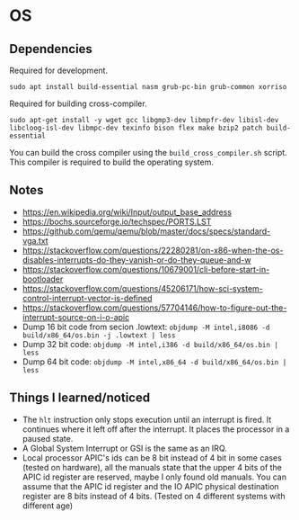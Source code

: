 # OS

## Dependencies

Required for development.

```
sudo apt install build-essential nasm grub-pc-bin grub-common xorriso
```

Required for building cross-compiler.

```
sudo apt-get install -y wget gcc libgmp3-dev libmpfr-dev libisl-dev libcloog-isl-dev libmpc-dev texinfo bison flex make bzip2 patch build-essential
```

You can build the cross compiler using the `build_cross_compiler.sh` script. This compiler is required to build the operating system.

## Notes

-   https://en.wikipedia.org/wiki/Input/output_base_address
-   https://bochs.sourceforge.io/techspec/PORTS.LST
-   https://github.com/qemu/qemu/blob/master/docs/specs/standard-vga.txt
-   https://stackoverflow.com/questions/22280281/on-x86-when-the-os-disables-interrupts-do-they-vanish-or-do-they-queue-and-w
-   https://stackoverflow.com/questions/10679001/cli-before-start-in-bootloader
-   https://stackoverflow.com/questions/45206171/how-sci-system-control-interrupt-vector-is-defined
-   https://stackoverflow.com/questions/57704146/how-to-figure-out-the-interrupt-source-on-i-o-apic
-   Dump 16 bit code from secion .lowtext: `objdump -M intel,i8086 -d build/x86_64/os.bin -j .lowtext | less`
-   Dump 32 bit code: `objdump -M intel,i386 -d build/x86_64/os.bin | less`
-   Dump 64 bit code: `objdump -M intel,x86_64 -d build/x86_64/os.bin | less`

## Things I learned/noticed

-   The `hlt` instruction only stops execution until an interrupt is fired. It continues where it left off after the interrupt. It places the processor in a paused state.
-   A Global System Interrupt or GSI is the same as an IRQ.
-   Local processor APIC's ids can be 8 bit instead of 4 bit in some cases (tested on hardware), all the manuals state that the upper 4 bits of the APIC id register are reserved, maybe I only found old manuals. You can assume that the APIC id register and the IO APIC physical destination register are 8 bits instead of 4 bits. (Tested on 4 different systems with different age)
